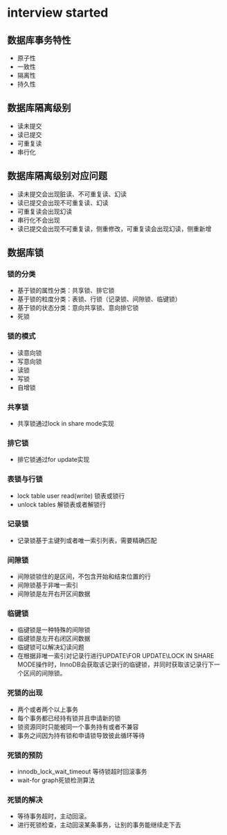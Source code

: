 # interview started

## 数据库事务特性
* 原子性
* 一致性
* 隔离性
* 持久性

## 数据库隔离级别
* 读未提交
* 读已提交
* 可重复读
* 串行化
## 数据库隔离级别对应问题
* 读未提交会出现脏读、不可重复读、幻读
* 读已提交会出现不可重复读、幻读
* 可重复读会出现幻读
* 串行化不会出现
* 读已提交会出现不可重复读，侧重修改，可重复读会出现幻读，侧重新增

## 数据库锁

### 锁的分类
* 基于锁的属性分类：共享锁、排它锁
* 基于锁的粒度分类：表锁、行锁（记录锁、间隙锁、临键锁）
* 基于锁的状态分类：意向共享锁、意向排它锁
* 死锁

### 锁的模式
* 读意向锁
* 写意向锁
* 读锁
* 写锁
* 自增锁

### 共享锁
* 共享锁通过lock in share mode实现

### 排它锁
* 排它锁通过for update实现

### 表锁与行锁
* lock table user read(write) 锁表或锁行
* unlock tables 解锁表或者解锁行

### 记录锁
* 记录锁基于主键列或者唯一索引列表，需要精确匹配
### 间隙锁
* 间隙锁锁住的是区间，不包含开始和结束位置的行
* 间隙锁基于非唯一索引
* 间隙锁是左开右开区间数据
### 临键锁
* 临键锁是一种特殊的间隙锁
* 临键锁是左开右闭区间数据
* 临键锁可以解决幻读问题
* 在根据非唯一索引对记录行进行UPDATE\FOR UPDATE\LOCK IN SHARE MODE操作时，InnoDB会获取该记录行的临键锁，并同时获取该记录行下一个区间的间隙锁。

### 死锁的出现
* 两个或者两个以上事务
* 每个事务都已经持有锁并且申请新的锁
* 锁资源同时只能被同一个事务持有或者不兼容
* 事务之间因为持有锁和申请锁导致彼此循环等待

### 死锁的预防
* innodb_lock_wait_timeout 等待锁超时回滚事务
* wait-for graph死锁检测算法

### 死锁的解决
* 等待事务超时，主动回滚。
* 进行死锁检查，主动回滚某条事务，让别的事务能继续走下去
